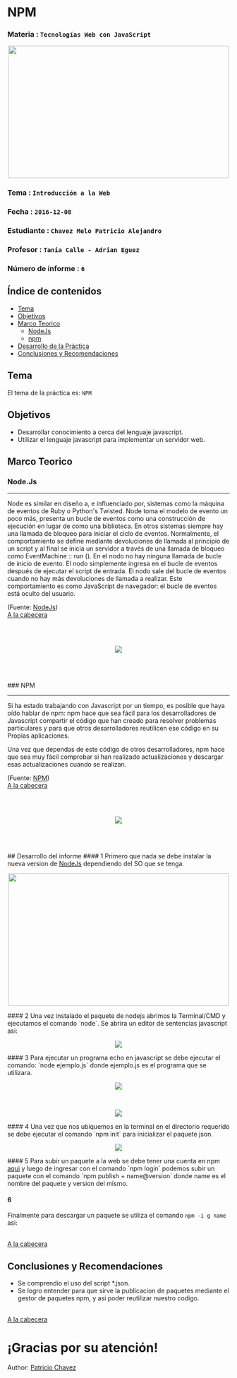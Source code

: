 # NPM

### Materia : `Tecnologías Web con JavaScript`

<p align="center">
<img src="https://github.com/PatricioAlejandro/Tec_Web_Js/blob/nodejs%230/informe/img/npminit.png" width="500" height="300">
</p>

### Tema : `Introducción a la Web` 
### Fecha : `2016-12-08`
### Estudiante : `Chavez Melo Patricio Alejandro`
### Profesor : `Tania Calle - Adrian Eguez`
### Número de informe : `6`

<a name="cabecera"></a>
## Índice de contenidos


- <a href="#tema">Tema</a>
- <a href="#objetivos">Objetivos</a>
- <a href="#marco-teorico">Marco Teorico</a>
  * <a href="#node">NodeJs</a>
  * <a href="#npm">npm</a>
- <a href="#desarrollo">Desarrollo de la Práctica</a>
- <a href="#conrec">Conclusiones y Recomendaciones</a> 

<a name="tema"></a>
## Tema
El tema de la práctica es: `NPM`

<a name="objetivos"></a>
## Objetivos

- Desarrollar conocimiento a cerca del lenguaje javascript.
- Utilizar el lenguaje javascript para implementar un servidor web.

<a name="marco-teorico"></a>
## Marco Teorico
<a name="node"></a>
### Node.Js

-------------------------------------------------------------------------
Node es similar en diseño a, e influenciado por, sistemas como la máquina de eventos de Ruby o Python's Twisted. Node toma el modelo de evento un poco más, presenta un bucle de eventos como una construcción de ejecución en lugar de como una biblioteca. En otros sistemas siempre hay una llamada de bloqueo para iniciar el ciclo de eventos. Normalmente, el comportamiento se define mediante devoluciones de llamada al principio de un script y al final se inicia un servidor a través de una llamada de bloqueo como EventMachine :: run (). En el nodo no hay ninguna llamada de bucle de inicio de evento. El nodo simplemente ingresa en el bucle de eventos después de ejecutar el script de entrada. El nodo sale del bucle de eventos cuando no hay más devoluciones de llamada a realizar. Este comportamiento es como JavaScript de navegador: el bucle de eventos está oculto del usuario.

(Fuente: [NodeJs](https://nodejs.org/en/about/))
<br>
<a href="#cabecera">A la cabecera</a>

<br><br>
<p align="center">
<img src="https://github.com/PatricioAlejandro/Tec_Web_Js/blob/nodejs%230/informe/img/nodejs.png">
</p>
<br><br>
<br>
<a name="npm"></a>
### NPM

-------------------------------------------------------------------------
Si ha estado trabajando con Javascript por un tiempo, es posible que haya oído hablar de npm: npm hace que sea fácil para los desarrolladores de Javascript compartir el código que han creado para resolver problemas particulares y para que otros desarrolladores reutilicen ese código en su Propias aplicaciones.

Una vez que dependas de este código de otros desarrolladores, npm hace que sea muy fácil comprobar si han realizado actualizaciones y descargar esas actualizaciones cuando se realizan.

(Fuente: <a href="https://docs.npmjs.com/getting-started/what-is-npm">NPM</a>)
<br>
<a href="#cabecera">A la cabecera</a>


<br><br>
<p align="center">
<img src="https://github.com/PatricioAlejandro/Tec_Web_Js/blob/nodejs%230/informe/img/npm.jpg">
</p>
<br><br>
<br>
<a name="desarrollo"></a>
## Desarrollo del informe
#### 1 
Primero que nada se debe instalar la nueva version de <a href="">NodeJs</a> dependiendo del SO que se tenga.
<p align="center">
<img src="https://github.com/PatricioAlejandro/Tec_Web_Js/blob/nodejs%230/informe/img/nodeinstall.png" width="500" height="300">
</p>
#### 2
Una vez instalado el paquete de nodejs abrimos la Terminal/CMD y ejecutamos el comando `node`. Se abrira un editor de sentencias javascript asi:
<p align="center">
<img src="https://github.com/PatricioAlejandro/Tec_Web_Js/blob/nodejs%230/informe/img/node1.png">
</p>
#### 3
Para ejecutar un programa echo en javascript se debe ejecutar el comando: `node ejemplo.js` donde ejemplo.js es el programa que se utilizara.
<p align="center">
<img src="https://github.com/PatricioAlejandro/Tec_Web_Js/blob/nodejs%230/informe/img/node2.png">
</p>
<br>
<p align="center">
<img src="https://github.com/PatricioAlejandro/Tec_Web_Js/blob/nodejs%230/informe/img/node3.png">
</p>
#### 4
Una vez que nos ubiquemos en la terminal en el directorio requerido se debe ejecutar el comando `npm init` para inicializar el paquete json. 
<p align="center">
<img src="https://github.com/PatricioAlejandro/Tec_Web_Js/blob/nodejs%230/informe/img/node4.png">
</p>
#### 5
Para subir un paquete a la web se debe tener una cuenta en npm <a href="">aqui</a> y luego de ingresar con el comando  `npm login` podemos subir un paquete con el comando `npm publish + name@version` donde name es el nombre del paquete y version del mismo.

#### 6
Finalmente para descargar un paquete se utiliza el comando `npm -i g name` asi:


<br>
<a href="#cabecera">A la cabecera</a>



<a name="conrec"></a>
## Conclusiones y Recomendaciones

- Se comprendio el uso del script *.json.
- Se logro entender para que sirve la publicacion de paquetes mediante el gestor de paquetes npm, y asi poder reutilizar nuestro codigo.

<br>
<a href="#cabecera">A la cabecera</a>


# ¡Gracias por su atención!

Author: [Patricio Chavez](https://github.com/PatricioAlejandro)